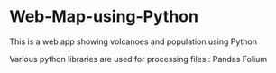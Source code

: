 # Web-Map-using-Python

This is a web app showing volcanoes and population using Python

Various python libraries are used for processing files :
  Pandas
  Folium
